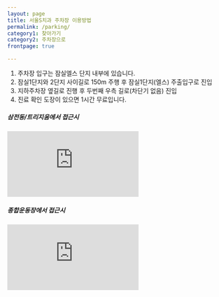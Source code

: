 ```yaml
---
layout: page
title: 서울S치과 주차장 이용방법
permalink: /parking/
category1: 찾아가기
category2: 주차장으로
frontpage: true

---
```


<div class="row d-flex justify-content-center" id="parking">
  <div class="col-12">
  <ol>
    <li>주차장 입구는 잠실엘스 단지 내부에 있습니다.</li>
    <li>잠실1단지와 2단지 사이길로 150m 주행 후 잠실1단지(엘스) 주출입구로 진입</li>
    <li>지하주차장 옆길로 진행 후 두번째 우측 길로(차단기 없음) 진입</li>
    <li>진료 확인 도장이 있으면 1시간 무료입니다.</li>
  </ol>
  <p></p>
  </div>

  <div class="col-lg-6">
  <h5>삼전동/트리지움에서 접근시</h5>
    <div class="embed-responsive embed-responsive-16by9">
      <iframe class="embed-responsive-item" src="https://www.youtube.com/embed/Kd9KYYJEOxM?vq=hd720&modestbranding=1?rel=0" frameborder="0" allow="accelerometer; autoplay; encrypted-media; gyroscope; picture-in-picture" allowfullscreen></iframe>
    </div>
  </div>

  <div class="col-lg-6">
  <h5>종합운동장에서 접근시</h5>
    <div class="embed-responsive embed-responsive-16by9">
      <iframe class="embed-responsive-item" src="https://www.youtube.com/embed/ot5acNl7bGw?vq=hd720&modestbranding=1?rel=0" frameborder="0" allow="accelerometer; autoplay; encrypted-media; gyroscope; picture-in-picture" allowfullscreen></iframe>
    </div>
  </div>

</div>
